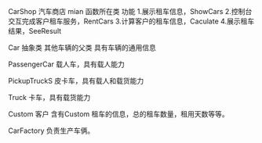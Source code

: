 CarShop  汽车商店
mian 函数所在类
功能
1.展示租车信息，ShowCars
2.控制台交互完成客户租车服务，RentCars
3.计算客户的租车信息，Caculate
4.展示租车结果，SeeResult

Car 抽象类
其他车辆的父类
具有车辆的通用信息

PassengerCar 
载人车，具有载人能力

PickupTruckS
皮卡车，具有载人和载货能力

Truck
卡车，具有载货能力

Custom 客户
含有Custom 租车的信息，总的租车数量，租用天数等等。

CarFactory 
负责生产车俩。


